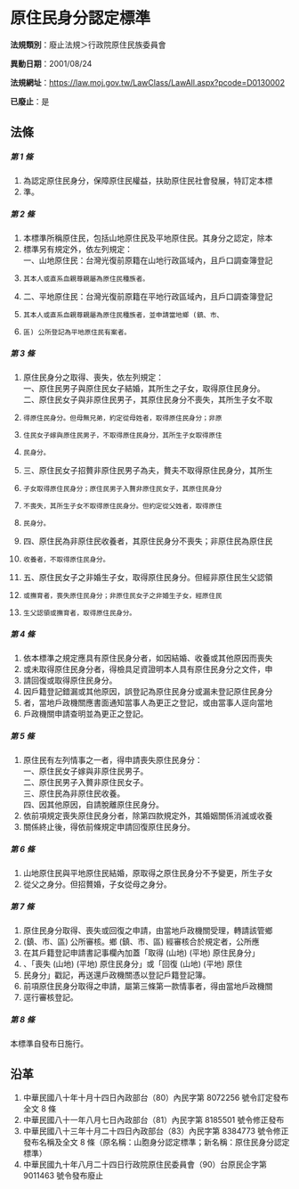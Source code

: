 # 原住民身分認定標準

**法規類別**：廢止法規＞行政院原住民族委員會

**異動日期**：2001/08/24  

**法規網址**：https://law.moj.gov.tw/LawClass/LawAll.aspx?pcode=D0130002

**已廢止**：是



## 法條
##### 第 1 條
1. 為認定原住民身分，保障原住民權益，扶助原住民社會發展，特訂定本標
1. 準。

##### 第 2 條
1. 本標準所稱原住民，包括山地原住民及平地原住民。其身分之認定，除本
1. 標準另有規定外，依左列規定：  
一、山地原住民：台灣光復前原籍在山地行政區域內，且戶口調查簿登記
1.     其本人或直系血親尊親屬為原住民種族者。
1. 二、平地原住民：台灣光復前原籍在平地行政區域內，且戶口調查簿登記
1.     其本人或直系血親尊親屬為原住民種族者，並申請當地鄉 (鎮、市、
1.     區) 公所登記為平地原住民有案者。

##### 第 3 條
1. 原住民身分之取得、喪失，依左列規定：  
一、原住民男子與原住民女子結婚，其所生之子女，取得原住民身分。  
二、原住民女子與非原住民男子，其原住民身分不喪失，其所生子女不取
1.     得原住民身分。但母無兄弟，約定從母姓者，取得原住民身分；非原
1.     住民女子嫁與原住民男子，不取得原住民身分，其所生子女取得原住
1.     民身分。
1. 三、原住民女子招贅非原住民男子為夫，贅夫不取得原住民身分，其所生
1.     子女取得原住民身分；原住民男子入贅非原住民女子，其原住民身分
1.     不喪失，其所生子女不取得原住民身分。但約定從父姓者，取得原住
1.     民身分。
1. 四、原住民為非原住民收養者，其原住民身分不喪失；非原住民為原住民
1.     收養者，不取得原住民身分。
1. 五、原住民女子之非婚生子女，取得原住民身分。但經非原住民生父認領
1.     或撫育者，喪失原住民身分；非原住民女子之非婚生子女，經原住民
1.     生父認領或撫育者，取得原住民身分。

##### 第 4 條
1. 依本標準之規定應具有原住民身分者，如因結婚、收養或其他原因而喪失
1. 或未取得原住民身分者，得檢具足資證明本人具有原住民身分之文件，申
1. 請回復或取得原住民身分。
1. 因戶籍登記錯漏或其他原因，誤登記為原住民身分或漏未登記原住民身分
1. 者，當地戶政機關應書面通知當事人為更正之登記，或由當事人逕向當地
1. 戶政機關申請查明並為更正之登記。

##### 第 5 條
1. 原住民有左列情事之一者，得申請喪失原住民身分：  
一、原住民女子嫁與非原住民男子。  
二、原住民男子入贅非原住民女子。  
三、原住民為非原住民收養。  
四、因其他原因，自請脫離原住民身分。
1. 依前項規定喪失原住民身分者，除第四款規定外，其婚姻關係消滅或收養
1. 關係終止後，得依前條規定申請回復原住民身分。

##### 第 6 條
1. 山地原住民與平地原住民結婚，原取得之原住民身分不予變更，所生子女
1. 從父之身分。但招贅婚，子女從母之身分。

##### 第 7 條
1. 原住民身分取得、喪失或回復之申請，由當地戶政機關受理，轉請該管鄉
1.  (鎮、市、區) 公所審核。鄉 (鎮、市、區) 經審核合於規定者，公所應
1. 在其戶籍登記申請書記事欄內加蓋「取得 (山地)  (平地) 原住民身分」
1. 、「喪失 (山地)  (平地) 原住民身分」或「回復 (山地)  (平地) 原住
1. 民身分」戳記，再送還戶政機關憑以登記戶籍登記簿。
1. 前項原住民身分取得之申請，屬第三條第一款情事者，得由當地戶政機關
1. 逕行審核登記。

##### 第 8 條
本標準自發布日施行。

## 沿革
1. 中華民國八十年十月十四日內政部台（80）內民字第 8072256  號令訂定發布全文 8  條
1. 中華民國八十一年八月七日內政部台（81）內民字第 8185501  號令修正發布
1. 中華民國八十三年十月二十四日內政部台（83）內民字第 8384773  號令修正發布名稱及全文 8  條（原名稱：山胞身分認定標準；新名稱：原住民身分認定標準）
1. 中華民國九十年八月二十四日行政院原住民委員會（90）台原民企字第9011463 號令發布廢止
